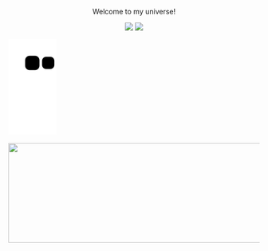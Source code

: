 
<div align="center">
 <p color="white">Welcome to my universe!</p>

 
 <img height= "200" src="https://media2.giphy.com/media/xT5LMOXUwubrGILsKA/giphy.gif?cid=ecf05e47tbgc5iab86tc5xz5mab2d591o4tuz6p6jtk48kbm&rid=giphy.gif&ct=g">
  
 
 <img height= "200" src="https://media2.giphy.com/media/f5MhOzuHyJU4kWqvsj/giphy.gif?cid=ecf05e47m6b3q5sta1zehx0kby7bbkm29czn9jxmw20ic40c&rid=giphy.gif&ct=g">
 
   </div>

  
 

![snake gif](https://github.com/vitoria2002campos/vitoria2002campos/blob/output/github-contribution-grid-snake.svg)

 <img width="900" height="200" src="https://media3.giphy.com/media/8gQNjxnRS57UY04Ha8/giphy.gif?cid=ecf05e475l0txx8nkjdviooz5sgkng4fh5x3msojgh4gq6v1&rid=giphy.gif&ct=g">
